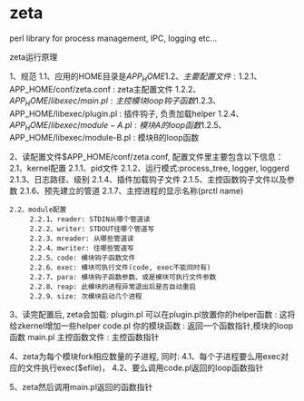 zeta
====

perl library for process management, IPC, logging etc...

zeta运行原理


1、规范
    1.1、应用的HOME目录是$APP_HOME
    1.2、主要配置文件:
         1.2.1、$APP_HOME/conf/zeta.conf         : zeta主配置文件
         1.2.2、$APP_HOME/libexec/main.pl        : 主控模块loop钩子函数
         1.2.3、$APP_HOME/libexec/plugin.pl      : 插件钩子, 负责加载helper
         1.2.4、$APP_HOME/libexec/module-A.pl    : 模块A的loop函数
         1.2.5、$APP_HOME/libexec/module-B.pl    : 模块B的loop函数

2、读配置文件$APP_HOME/conf/zeta.conf, 配置文件里主要包含以下信息：
    2.1、kernel配置
         2.1.1、pid文件
         2.1.2、运行模式:process_tree, logger, loggerd
         2.1.3、日志路径、级别
         2.1.4、插件加载钩子文件
         2.1.5、主控函数钩子文件以及参数
         2.1.6、预先建立的管道
         2.1.7、主控进程的显示名称(prctl name)

    2.2、module配置
         2.2.1、reader: STDIN从哪个管道读
         2.2.2、writer: STDOUT往哪个管道写
         2.2.3、mreader: 从哪些管道读
         2.2.4、mwriter: 往哪些管道写
         2.2.5、code: 模块钩子函数文件
         2.2.6、exec: 模块可执行文件(code, exec不能同时有)
         2.2.7、para: 模块钩子函数参数、或是模块可执行文件参数
         2.2.8、reap: 此模块的进程异常退出后是否自动重启
         2.2.9、size: 次模块启动几个进程

3、读完配置后, zeta会加载:
    plugin.pl   可以在plugin.pl放置你的helper函数   : 这将给zkernel增加一些helper
    code.pl     你的模块函数                        : 返回一个函数指针,模块的loop函数
    main.pl     主控函数文件                        : 主控函数指针

4、zeta为每个模块fork相应数量的子进程, 同时:
    4.1、每个子进程要么用exec对应的文件执行exec($efile)， 
    4.2、要么调用code.pl返回的loop函数指针

5、zeta然后调用main.pl返回的函数指针
   

